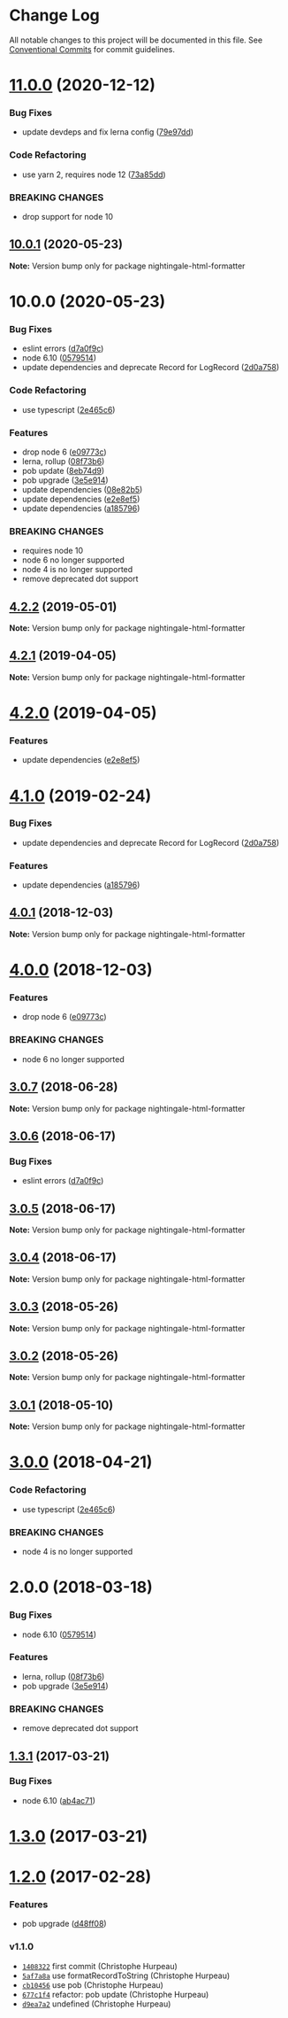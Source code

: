 # Change Log

All notable changes to this project will be documented in this file.
See [Conventional Commits](https://conventionalcommits.org) for commit guidelines.

# [11.0.0](https://github.com/christophehurpeau/nightingale/compare/v10.0.1...v11.0.0) (2020-12-12)


### Bug Fixes

* update devdeps and fix lerna config ([79e97dd](https://github.com/christophehurpeau/nightingale/commit/79e97dd8ad0750a2e5871d9fdeee49de1668bf77))


### Code Refactoring

* use yarn 2, requires node 12 ([73a85dd](https://github.com/christophehurpeau/nightingale/commit/73a85ddc37dbfe53b80fd6feea6cbd31874ea771))


### BREAKING CHANGES

* drop support for node 10





## [10.0.1](https://github.com/christophehurpeau/nightingale/compare/v10.0.0...v10.0.1) (2020-05-23)

**Note:** Version bump only for package nightingale-html-formatter





# 10.0.0 (2020-05-23)


### Bug Fixes

* eslint errors ([d7a0f9c](https://github.com/christophehurpeau/nightingale/commit/d7a0f9c))
* node 6.10 ([0579514](https://github.com/christophehurpeau/nightingale/commit/0579514))
* update dependencies and deprecate Record for LogRecord ([2d0a758](https://github.com/christophehurpeau/nightingale/commit/2d0a758))


### Code Refactoring

* use typescript ([2e465c6](https://github.com/christophehurpeau/nightingale/commit/2e465c6))


### Features

* drop node 6 ([e09773c](https://github.com/christophehurpeau/nightingale/commit/e09773c))
* lerna, rollup ([08f73b6](https://github.com/christophehurpeau/nightingale/commit/08f73b6))
* pob update ([8eb74d9](https://github.com/christophehurpeau/nightingale/commit/8eb74d9))
* pob upgrade ([3e5e914](https://github.com/christophehurpeau/nightingale/commit/3e5e914))
* update dependencies ([08e82b5](https://github.com/christophehurpeau/nightingale/commit/08e82b5))
* update dependencies ([e2e8ef5](https://github.com/christophehurpeau/nightingale/commit/e2e8ef5))
* update dependencies ([a185796](https://github.com/christophehurpeau/nightingale/commit/a185796))


### BREAKING CHANGES

* requires node 10
* node 6 no longer supported
* node 4 is no longer supported
* remove deprecated dot support





## [4.2.2](https://github.com/christophehurpeau/nightingale/compare/nightingale-html-formatter@4.2.1...nightingale-html-formatter@4.2.2) (2019-05-01)

**Note:** Version bump only for package nightingale-html-formatter





## [4.2.1](https://github.com/christophehurpeau/nightingale/compare/nightingale-html-formatter@4.2.0...nightingale-html-formatter@4.2.1) (2019-04-05)

**Note:** Version bump only for package nightingale-html-formatter





# [4.2.0](https://github.com/christophehurpeau/nightingale/compare/nightingale-html-formatter@4.1.0...nightingale-html-formatter@4.2.0) (2019-04-05)


### Features

* update dependencies ([e2e8ef5](https://github.com/christophehurpeau/nightingale/commit/e2e8ef5))





# [4.1.0](https://github.com/christophehurpeau/nightingale/compare/nightingale-html-formatter@4.0.1...nightingale-html-formatter@4.1.0) (2019-02-24)


### Bug Fixes

* update dependencies and deprecate Record for LogRecord ([2d0a758](https://github.com/christophehurpeau/nightingale/commit/2d0a758))


### Features

* update dependencies ([a185796](https://github.com/christophehurpeau/nightingale/commit/a185796))





## [4.0.1](https://github.com/christophehurpeau/nightingale/compare/nightingale-html-formatter@4.0.0...nightingale-html-formatter@4.0.1) (2018-12-03)

**Note:** Version bump only for package nightingale-html-formatter





# [4.0.0](https://github.com/christophehurpeau/nightingale/compare/nightingale-html-formatter@3.0.7...nightingale-html-formatter@4.0.0) (2018-12-03)


### Features

* drop node 6 ([e09773c](https://github.com/christophehurpeau/nightingale/commit/e09773c))


### BREAKING CHANGES

* node 6 no longer supported





<a name="3.0.7"></a>
## [3.0.7](https://github.com/christophehurpeau/nightingale/compare/nightingale-html-formatter@3.0.6...nightingale-html-formatter@3.0.7) (2018-06-28)

**Note:** Version bump only for package nightingale-html-formatter





<a name="3.0.6"></a>
## [3.0.6](https://github.com/christophehurpeau/nightingale/compare/nightingale-html-formatter@3.0.5...nightingale-html-formatter@3.0.6) (2018-06-17)


### Bug Fixes

* eslint errors ([d7a0f9c](https://github.com/christophehurpeau/nightingale/commit/d7a0f9c))





<a name="3.0.5"></a>
## [3.0.5](https://github.com/christophehurpeau/nightingale/compare/nightingale-html-formatter@3.0.4...nightingale-html-formatter@3.0.5) (2018-06-17)

**Note:** Version bump only for package nightingale-html-formatter





<a name="3.0.4"></a>
## [3.0.4](https://github.com/christophehurpeau/nightingale/compare/nightingale-html-formatter@3.0.3...nightingale-html-formatter@3.0.4) (2018-06-17)

**Note:** Version bump only for package nightingale-html-formatter





<a name="3.0.3"></a>
## [3.0.3](https://github.com/christophehurpeau/nightingale/compare/nightingale-html-formatter@3.0.2...nightingale-html-formatter@3.0.3) (2018-05-26)

**Note:** Version bump only for package nightingale-html-formatter





<a name="3.0.2"></a>
## [3.0.2](https://github.com/christophehurpeau/nightingale/compare/nightingale-html-formatter@3.0.1...nightingale-html-formatter@3.0.2) (2018-05-26)

**Note:** Version bump only for package nightingale-html-formatter





<a name="3.0.1"></a>
## [3.0.1](https://github.com/christophehurpeau/nightingale/compare/nightingale-html-formatter@3.0.0...nightingale-html-formatter@3.0.1) (2018-05-10)

**Note:** Version bump only for package nightingale-html-formatter





<a name="3.0.0"></a>
# [3.0.0](https://github.com/christophehurpeau/nightingale/compare/nightingale-html-formatter@2.0.0...nightingale-html-formatter@3.0.0) (2018-04-21)


### Code Refactoring

* use typescript ([2e465c6](https://github.com/christophehurpeau/nightingale/commit/2e465c6))


### BREAKING CHANGES

* node 4 is no longer supported





<a name="2.0.0"></a>
# 2.0.0 (2018-03-18)


### Bug Fixes

* node 6.10 ([0579514](https://github.com/christophehurpeau/nightingale/commit/0579514))


### Features

* lerna, rollup ([08f73b6](https://github.com/christophehurpeau/nightingale/commit/08f73b6))
* pob upgrade ([3e5e914](https://github.com/christophehurpeau/nightingale/commit/3e5e914))


### BREAKING CHANGES

* remove deprecated dot support




<a name="1.3.1"></a>
## [1.3.1](https://github.com/nightingalejs/nightingale-html-formatter/compare/v1.3.0...v1.3.1) (2017-03-21)


### Bug Fixes

* node 6.10 ([ab4ac71](https://github.com/nightingalejs/nightingale-html-formatter/commit/ab4ac71))


<a name="1.3.0"></a>
# [1.3.0](https://github.com/nightingalejs/nightingale-html-formatter/compare/v1.2.0...v1.3.0) (2017-03-21)


<a name="1.2.0"></a>
# [1.2.0](https://github.com/nightingalejs/nightingale-html-formatter/compare/v1.1.0...v1.2.0) (2017-02-28)


### Features

* pob upgrade ([d48ff08](https://github.com/nightingalejs/nightingale-html-formatter/commit/d48ff08))


### v1.1.0

- [`1408322`](https://github.com/nightingalejs/nightingale-html-formatter/commit/1408322fee7bd77cdcf7ab8b6ebdab7fe7539511) first commit (Christophe Hurpeau)
- [`5af7a8a`](https://github.com/nightingalejs/nightingale-html-formatter/commit/5af7a8a3632daf07ad5cf8ff79bb281a1498d209) use formatRecordToString (Christophe Hurpeau)
- [`cb10456`](https://github.com/nightingalejs/nightingale-html-formatter/commit/cb10456da36279c6d51c67e431865c4fc1883e59) use pob (Christophe Hurpeau)
- [`677c1f4`](https://github.com/nightingalejs/nightingale-html-formatter/commit/677c1f40947e13a7c1287f8474513cd6aba97721) refactor: pob update (Christophe Hurpeau)
- [`d9ea7a2`](https://github.com/nightingalejs/nightingale-html-formatter/commit/d9ea7a220559e8a6468334dab7a1e99df5a07d81) undefined (Christophe Hurpeau)
